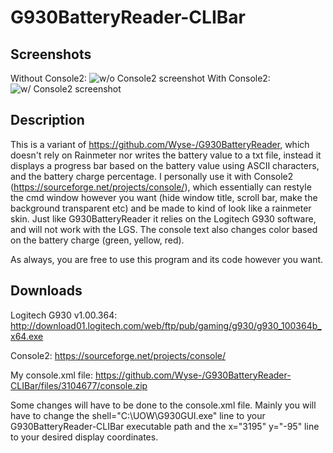 # G930BatteryReader-CLIBar

## Screenshots
Without Console2:
![w/o Console2 screenshot](https://user-images.githubusercontent.com/5454041/56524101-0573bd80-6549-11e9-926a-bc1c543d72d7.png)
With Console2:
![w/ Console2 screenshot](https://user-images.githubusercontent.com/5454041/56524124-17edf700-6549-11e9-829b-73f48873e0e2.png)

## Description
This is a variant of https://github.com/Wyse-/G930BatteryReader, which doesn't rely on Rainmeter nor writes the battery value to a txt file,
instead it displays a progress bar based on the battery value using ASCII characters, and the battery charge percentage. I personally use
it with Console2 (https://sourceforge.net/projects/console/), which essentially can restyle the cmd window however you want (hide window title,
scroll bar, make the background transparent etc) and be made to kind of look like a rainmeter skin. Just like G930BatteryReader it relies on
the Logitech G930 software, and will not work with the LGS. The console text also changes color based on the battery charge (green, yellow, red).

As always, you are free to use this program and its code however you want.

## Downloads
Logitech G930 v1.00.364: http://download01.logitech.com/web/ftp/pub/gaming/g930/g930_100364b_x64.exe

Console2: https://sourceforge.net/projects/console/

My console.xml file: https://github.com/Wyse-/G930BatteryReader-CLIBar/files/3104677/console.zip

Some changes will have to be done to the console.xml file. Mainly you will have to change the shell="C:\UOW\G930GUI.exe" line to your
G930BatteryReader-CLIBar executable path and the x="3195" y="-95" line to your desired display coordinates.

